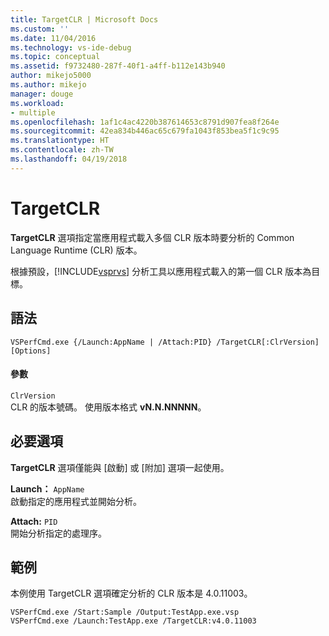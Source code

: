 ```yaml
---
title: TargetCLR | Microsoft Docs
ms.custom: ''
ms.date: 11/04/2016
ms.technology: vs-ide-debug
ms.topic: conceptual
ms.assetid: f9732480-287f-40f1-a4ff-b112e143b940
author: mikejo5000
ms.author: mikejo
manager: douge
ms.workload:
- multiple
ms.openlocfilehash: 1af1c4ac4220b387614653c8791d907fea8f264e
ms.sourcegitcommit: 42ea834b446ac65c679fa1043f853bea5f1c9c95
ms.translationtype: HT
ms.contentlocale: zh-TW
ms.lasthandoff: 04/19/2018
---
```

# <a name="targetclr"></a>TargetCLR
**TargetCLR** 選項指定當應用程式載入多個 CLR 版本時要分析的 Common Language Runtime (CLR) 版本。  
  
 根據預設，[!INCLUDE[vsprvs](../code-quality/includes/vsprvs_md.md)] 分析工具以應用程式載入的第一個 CLR 版本為目標。  
  
## <a name="syntax"></a>語法  
  
```  
VSPerfCmd.exe {/Launch:AppName | /Attach:PID} /TargetCLR[:ClrVersion] [Options]   
```  
  
#### <a name="parameters"></a>參數  
 `ClrVersion`  
 CLR 的版本號碼。 使用版本格式 **vN.N.NNNNN**。  
  
## <a name="required-options"></a>必要選項  
 **TargetCLR** 選項僅能與 [啟動] 或 [附加] 選項一起使用。  
  
 **Launch：** `AppName`  
 啟動指定的應用程式並開始分析。  
  
 **Attach:** `PID`  
 開始分析指定的處理序。  
  
## <a name="example"></a>範例  
 本例使用 TargetCLR 選項確定分析的 CLR 版本是 4.0.11003。  
  
```  
VSPerfCmd.exe /Start:Sample /Output:TestApp.exe.vsp  
VSPerfCmd.exe /Launch:TestApp.exe /TargetCLR:v4.0.11003  
```